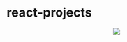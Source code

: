 # react-projects
<p align="center">
  <img src="https://pbs.twimg.com/media/DpyhdlKWkAAwS4J.jpg">
</p>
